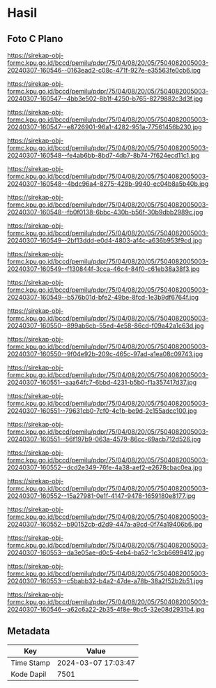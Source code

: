 # Hasil

## Foto C Plano

https://sirekap-obj-formc.kpu.go.id/bccd/pemilu/pdpr/75/04/08/20/05/7504082005003-20240307-160546--0163ead2-c08c-471f-927e-e35563fe0cb6.jpg

https://sirekap-obj-formc.kpu.go.id/bccd/pemilu/pdpr/75/04/08/20/05/7504082005003-20240307-160547--4bb3e502-8b1f-4250-b765-8279882c3d3f.jpg

https://sirekap-obj-formc.kpu.go.id/bccd/pemilu/pdpr/75/04/08/20/05/7504082005003-20240307-160547--e8726901-96a1-4282-951a-77561456b230.jpg

https://sirekap-obj-formc.kpu.go.id/bccd/pemilu/pdpr/75/04/08/20/05/7504082005003-20240307-160548--fe4ab6bb-8bd7-4db7-8b74-7f624ecd11c1.jpg

https://sirekap-obj-formc.kpu.go.id/bccd/pemilu/pdpr/75/04/08/20/05/7504082005003-20240307-160548--4bdc96a4-8275-428b-9940-ec04b8a5b40b.jpg

https://sirekap-obj-formc.kpu.go.id/bccd/pemilu/pdpr/75/04/08/20/05/7504082005003-20240307-160548--fb0f0138-6bbc-430b-b56f-30b9dbb2989c.jpg

https://sirekap-obj-formc.kpu.go.id/bccd/pemilu/pdpr/75/04/08/20/05/7504082005003-20240307-160549--2bf13ddd-e0d4-4803-af4c-a636b953f9cd.jpg

https://sirekap-obj-formc.kpu.go.id/bccd/pemilu/pdpr/75/04/08/20/05/7504082005003-20240307-160549--f130844f-3cca-46c4-84f0-c61eb38a38f3.jpg

https://sirekap-obj-formc.kpu.go.id/bccd/pemilu/pdpr/75/04/08/20/05/7504082005003-20240307-160549--b576b01d-bfe2-49be-8fcd-1e3b9df6764f.jpg

https://sirekap-obj-formc.kpu.go.id/bccd/pemilu/pdpr/75/04/08/20/05/7504082005003-20240307-160550--899ab6cb-55ed-4e58-86cd-f09a42a1c63d.jpg

https://sirekap-obj-formc.kpu.go.id/bccd/pemilu/pdpr/75/04/08/20/05/7504082005003-20240307-160550--9f04e92b-209c-465c-97ad-a1ea08c09743.jpg

https://sirekap-obj-formc.kpu.go.id/bccd/pemilu/pdpr/75/04/08/20/05/7504082005003-20240307-160551--aaa64fc7-6bbd-4231-b5b0-f1a357417d37.jpg

https://sirekap-obj-formc.kpu.go.id/bccd/pemilu/pdpr/75/04/08/20/05/7504082005003-20240307-160551--79631cb0-7cf0-4c1b-be9d-2c155adcc100.jpg

https://sirekap-obj-formc.kpu.go.id/bccd/pemilu/pdpr/75/04/08/20/05/7504082005003-20240307-160551--56f197b9-063a-4579-86cc-69acb712d526.jpg

https://sirekap-obj-formc.kpu.go.id/bccd/pemilu/pdpr/75/04/08/20/05/7504082005003-20240307-160552--dcd2e349-76fe-4a38-aef2-e2678cbac0ea.jpg

https://sirekap-obj-formc.kpu.go.id/bccd/pemilu/pdpr/75/04/08/20/05/7504082005003-20240307-160552--15a27981-0e1f-4147-9478-1659180e8177.jpg

https://sirekap-obj-formc.kpu.go.id/bccd/pemilu/pdpr/75/04/08/20/05/7504082005003-20240307-160552--b90152cb-d2d9-447a-a9cd-0f74a19406b6.jpg

https://sirekap-obj-formc.kpu.go.id/bccd/pemilu/pdpr/75/04/08/20/05/7504082005003-20240307-160553--da3e05ae-d0c5-4eb4-ba52-1c3cb6699412.jpg

https://sirekap-obj-formc.kpu.go.id/bccd/pemilu/pdpr/75/04/08/20/05/7504082005003-20240307-160553--c5babb32-b4a2-47de-a78b-38a2f52b2b51.jpg

https://sirekap-obj-formc.kpu.go.id/bccd/pemilu/pdpr/75/04/08/20/05/7504082005003-20240307-160546--a62c6a22-2b35-4f8e-9bc5-32e08d2931b4.jpg


## Metadata

| Key        | Value               |
| ---------- | ------------------- |
| Time Stamp | 2024-03-07 17:03:47 |
| Kode Dapil | 7501                |



